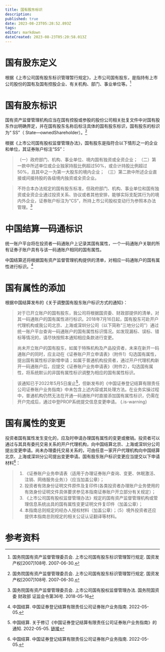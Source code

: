 ```yaml
---
title: 国有股东标识
description: 
published: true
date: 2023-08-23T05:28:52.893Z
tags: 
editor: markdown
dateCreated: 2023-08-23T05:20:58.013Z
---
```


# 国有股东定义
根据《上市公司国有股东标识管理暂行规定》，上市公司国有股东，是指持有上市公司股份的国有及国有控股企业、有关机构、部门、事业单位等。[^1]

# 国有股东标识
国有资产监督管理机构应当在国有控股或参股的股份公司相关批复文件中对国有股东作出明确界定，并在国有股东名称后标注具体的国有股东标识，国有股东的标识为“ SS”（ State—ownedShareholder）。[^1]

根据《上市公司国有股权监督管理办法》，国有股东是指符合以下情形之一的企业和单位，其证券账户标注“SS”：

> （一）政府部门、机构、事业单位、境内国有独资或全资企业；
> （二）第一款中所述单位或企业独家持股比例超过50%，或合计持股比例超过50%，且其中之一为第一大股东的境内企业；
> （三）第二款中所述企业直接或间接持股的各级境内独资或全资企业。

> 不符合本办法规定的国有股东标准，但政府部门、机构、事业单位和国有独资或全资企业通过投资关系、协议或者其他安排，能够实际支配其行为的境内外企业，证券账户标注为“CS”，所持上市公司股权变动行为参照本办法管理。[^2]

# 中国结算一码通标识
统一账户平台将在投资者一码通账户上记录其国有属性，一个一码通账户关联的所有证券子账户具有与该一码通账户相同的国有属性。

中国结算还将根据国有资产监督管理机构提供的清单，对相应一码通账户的国有属性进行标识。[^3]

# 国有属性的添加
根据中国结算发布的《关于调整国有股东账户标识方式的通知》：

> 对于已开立账户的国有股东，我公司将根据国资委、财政部提供的清单，对其一码通账户的国有属性进行标识。2018年7月16日起，国有股东可赴开户代理机构或我公司北京、上海或深圳分公司（以下简称“三地分公司”）通过统一账户平台查询一码通账户的国有属性标识情况。如发现漏标、误标、错标等情况的，请尽快按照本通知相应条款进行变更。
>
> 尚未开立账户的国有股东，如属于特殊机构及产品投资者，未来在新开一码通账户的同时，应主动在《证券账户开立申请表》（附件1）勾选国有属性，提出国有属性标识新增申请；如属于普通机构投资者，通过开户代理机构新开一码通账户后，应提交《证券账户业务申请表》（附件2），勾选国有属性，将系统默认的非国有属性标识调整为相应的国有属性标识。

> 该通知已于2022年5月5日废止[^4]，但新发布的《中国证券登记结算有限责任公司证券账户业务指南》中未包含上述内容或其处理方法。在业务实操过程中，普通机构仍然无法在开通一码通账户时直接添加国有属性标识，仍需在开户完成后，通过中登PROP系统提交信息变更申请。
{.is-warning}

# 国有属性的变更

投资者国有属性发生变化的，应及时申请办理国有属性的变更或撤销。投资者可以通过与其具有委托交易关系的开户代理机构，向中国结算北京、上海或深圳分公司提出变更申请。尚未办理委托交易关系的，可由任意一家开户代理机构向中国结算北京、上海或深圳分公司提出变更申请。国有股东账户标识变更应当提交以下申请材料[^3]：

> 1. 《证券账户业务申请表（适用于办理证券账户查询、变更、休眠激活、注销、网络服务业务）》（应当加盖公章）；
> 2. 投资者有效身份证明文件原件及复印件(各类投资者办理账户业务使用的有效身份证明文件具体要求参见本指南证券账户开立部分有关规定）；
> 3. 《上市公司国有股权监督管理办法》规定的国有资产监督管理机构或管理信息系统出具的国有属性变更证明文件复印件（加盖公章）；
> 4. 本指南总则规定的经办人授权材料（加盖公章）；（5）境外投资者还应提供本指南总则规定的相关公证认证翻译等材料。


# 参考资料
[^1]: 国务院国有资产监督管理委员会. 上市公司国有股东标识管理暂行规定. 国资发产权[2007]108号. 2007-06-30.
[^2]: 国务院国有资产监督管理委员会. 上市公司国有股权监督管理办法. 国务院国资委 财政部 证监会令第36号. 2018-05-16
[^3]: 中国结算. 中国证券登记结算有限责任公司证券账户业务指南. 2022-05-05.
[^4]: 中国结算. 关于修订《中国证券登记结算有限责任公司证券账户业务指南》的通知. 2022-05-05. [链接](http://www.chinaclear.cn/zdjs/gszb/202205/041f7736a5ec44dab1d9abab7299da10.shtml)